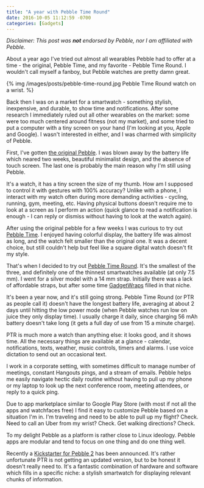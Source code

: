 ```yaml
---
title: "A year with Pebble Time Round"
date: 2016-10-05 11:12:59 -0700
categories: [Gadgets]
---
```


_Disclaimer: This post was **not** endorsed by Pebble, nor I am affiliated with
Pebble._

About a year ago I've tried out almost all wearables Pebble had to offer at a
time - the original, Pebble Time, and my favorite - Pebble Time Round. I
wouldn't call myself a fanboy, but Pebble watches are pretty damn great.

{% img /images/posts/pebble-time-round.jpg Pebble Time Round watch on a wrist. %}

Back then I was on a market for a smartwatch - something stylish, inexpensive,
and durable, to show time and notifications. After some research I immediately
ruled out all other wearables on the market: some were too much centered around
fitness (not my market), and some tried to put a computer with a tiny screen on
your hand (I'm looking at you, Apple and Google). I wasn't interested in either,
and I was charmed with simplicity of Pebble.

First, I've gotten [the original Pebble][1]. I was blown away by the battery
life which neared two weeks, beautiful minimalist design, and the absence of
touch screen. The last one is probably the main reason why I'm still using
Pebble.

It's a watch, it has a tiny screen the size of my thumb. How am I supposed to
control it with gestures with 100% accuracy? Unlike with a phone, I interact
with my watch often during more demanding activities - cycling, running, gym,
meeting, etc. Having physical buttons doesn't require me to look at a screen as
I perform an action (quick glance to read a notification is enough - I can reply
or dismiss without having to look at the watch again).

After using the original pebble for a few weeks I was curious to try out [Pebble
Time][2]. I enjoyed having colorful display, the battery life was almost as
long, and the watch felt smaller than the original one. It was a decent choice,
but still couldn't help but feel like a square digital watch doesn't fit my
style.

That's when I decided to try out [Pebble Time Round][3]. It's the smallest of
the three, and definitely one of the thinnest smartwatches available (at only
7.5 mm). I went for a silver model with a 14 mm strap. Initially there was a
lack of affordable straps, but after some time [GadgetWraps][4] filled in that
niche.

It's been a year now, and it's still going strong. Pebble Time Round (or PTR as
people call it) doesn't have the longest battery life, averaging at about 2 days
until hitting the low power mode (when Pebble watches run low on juice they only
display time). I usually charge it daily, since charging 56 mAh battery doesn't
take long (it gets a full day of use from 15 a minute charge).

PTR is much more a watch than anything else: it looks good, and it shows time.
All the necessary things are available at a glance - calendar, notifications,
texts, weather, music controls, timers and alarms. I use voice dictation to send
out an occasional text.

I work in a corporate setting, with sometimes difficult to manage number of
meetings, constant Hangouts pings, and a stream of emails. Pebble helps me
easily navigate hectic daily routine without having to pull up my phone or my
laptop to look up the next conference room, meeting attendees, or reply to a
quick ping.

Due to app marketplace similar to Google Play Store (with most if not all the
apps and watchfaces free) I find it easy to customize Pebble based on a
situation I'm in. I'm traveling and need to be able to pull up my flight?
Check. Need to call an Uber from my wrist? Check. Get walking directions? Check.

To my delight Pebble as a platform is rather close to Linux ideology. Pebble
apps are modular and tend to focus on one thing and do one thing well.

Recently a [Kickstarter for Pebble 2][5] has been announced. It's rather
unfortunate PTR is not getting an updated version, but to be honest it doesn't
really need to. It's a fantastic combination of hardware and software which
fills in a specific niche: a stylish smartwatch for displaying relevant chunks
of information.

[1]: http://amzn.to/2dTaEoR
[2]: http://amzn.to/2e38eXO 
[3]: http://amzn.to/2dfCN8B
[4]: https://www.gadgetwraps.com/
[5]: https://www.kickstarter.com/projects/597507018/pebble-2-time-2-and-core-an-entirely-new-3g-ultra
